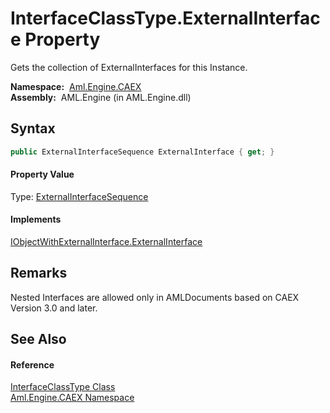 InterfaceClassType.ExternalInterface Property
=============================================
Gets the collection of ExternalInterfaces for this Instance.

  **Namespace:**  [Aml.Engine.CAEX][1]  
  **Assembly:**  AML.Engine (in AML.Engine.dll)

Syntax
------

```csharp
public ExternalInterfaceSequence ExternalInterface { get; }
```

#### Property Value
Type: [ExternalInterfaceSequence][2]
#### Implements
[IObjectWithExternalInterface.ExternalInterface][3]  


Remarks
-------
 Nested Interfaces are allowed only in AMLDocuments based on CAEX Version 3.0 and later. 

See Also
--------

#### Reference
[InterfaceClassType Class][4]  
[Aml.Engine.CAEX Namespace][1]  

[1]: ../README.md
[2]: ../ExternalInterfaceSequence/README.md
[3]: ../IObjectWithExternalInterface/ExternalInterface.md
[4]: README.md
[5]: https://www.automationml.org
[6]: ../../icons/logoShade.png